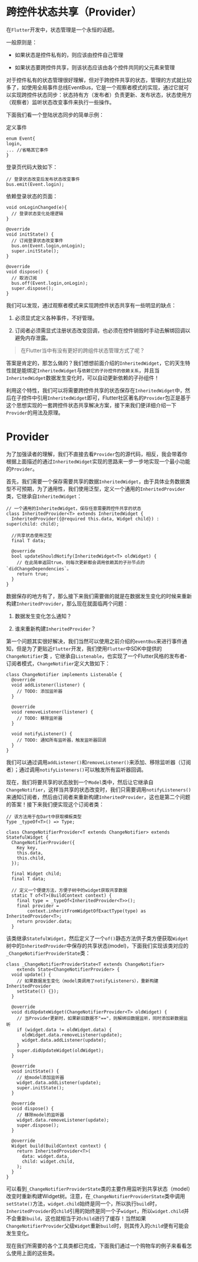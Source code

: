 # 跨控件状态共享（Provider）

在`Flutter`开发中，状态管理是一个永恒的话题。

一般原则是：

- 如果状态是控件私有的，则应该由控件自己管理

- 如果状态要跨控件共享，则该状态应该由各个控件共同的父元素来管理

对于控件私有的状态管理很好理解，但对于跨控件共享的状态，管理的方式就比较多了，如使用全局事件总线EventBus，它是一个观察者模式的实现，通过它就可以实现跨控件状态同步：状态持有方（发布者）负责更新、发布状态，状态使用方（观察者）监听状态改变事件来执行一些操作。

下面我们看一个登陆状态同步的简单示例：

定义事件

```
enum Event{
login,
... //省略其它事件
}
```

登录页代码大致如下：

```
// 登录状态改变后发布状态改变事件
bus.emit(Event.login);
```

依赖登录状态的页面：

```
void onLoginChanged(e){
  // 登录状态变化处理逻辑
}

@override
void initState() {
  // 订阅登录状态改变事件
  bus.on(Event.login,onLogin);
  super.initState();
}

@override
void dispose() {
  // 取消订阅
  bus.off(Event.login,onLogin);
  super.dispose();
}
```

我们可以发现，通过观察者模式来实现跨控件状态共享有一些明显的缺点：

1. 必须显式定义各种事件，不好管理。

2. 订阅者必须需显式注册状态改变回调，也必须在控件销毁时手动去解绑回调以避免内存泄露。

> 在Flutter当中有没有更好的跨组件状态管理方式了呢？

答案是肯定的，那怎么做的？我们想想前面介绍的`InheritedWidget`，它的天生特性就是能绑定`InheritedWidget`与`依赖它的子孙控件的依赖关系`，并且当`InheritedWidget`数据发生变化时，可以自动更新依赖的子孙组件！

利用这个特性，我们可以将需要跨控件共享的状态保存在`InheritedWidget`中，然后在子控件中引用`InheritedWidget`即可，Flutter社区著名的`Provider`包正是基于这个思想实现的一套跨控件状态共享解决方案，接下来我们便详细介绍一下`Provider`的用法及原理。

# Provider

为了加强读者的理解，我们不直接去看`Provider`包的源代码，相反，我会带着你根据上面描述的通过`InheritedWidget`实现的思路来一步一步地实现一个最小功能的`Provider`。

首先，我们需要一个保存需要共享的数据`InheritedWidget`，由于具体业务数据类型不可预期，为了通用性，我们使用泛型，定义一个通用的`InheritedProvider`类，它继承自`InheritedWidget`：

```
// 一个通用的InheritedWidget，保存任意需要跨控件共享的状态
class InheritedProvider<T> extends InheritedWidget {
  InheritedProvider({@required this.data, Widget child}) : super(child: child);

  //共享状态使用泛型
  final T data;

  @override
  bool updateShouldNotify(InheritedWidget<T> oldWidget) {
    // 在此简单返回true，则每次更新都会调用依赖其的子孙节点的`didChangeDependencies`。
    return true;
  }
}
```

数据保存的地方有了，那么接下来我们需要做的就是在数据发生变化的时候来重新构建`InheritedProvider`，那么现在就面临两个问题：

1. 数据发生变化怎么通知？

2. 谁来重新构建`InheritedProvider`？

第一个问题其实很好解决，我们当然可以使用之前介绍的`eventBus`来进行事件通知，但是为了更贴近`Flutter`开发，我们使用`Flutter`中SDK中提供的`ChangeNotifier`类 ，它继承自`Listenable`，也实现了一个Flutter风格的发布者-订阅者模式，`ChangeNotifier`定义大致如下：

```
class ChangeNotifier implements Listenable {
  @override
  void addListener(listener) {
    // TODO: 添加监听器
  }

  @override
  void removeListener(listener) {
    // TODO: 移除监听器
  }

  void notifyListener() {
    // TODO: 通知所有监听器，触发监听器回调
  }
}
```

我们可以通过调用`addListener()`和`removeListener()`来添加、移除监听器（订阅者）；通过调用`notifyListeners()`可以触发所有监听器回调。

现在，我们将要共享的状态放到一个`Model`类中，然后让它继承自`ChangeNotifier`，这样当共享的状态改变时，我们只需要调用`notifyListeners()`来通知订阅者，然后由订阅者来重新构建`InheritedProvider`，这也是第二个问题的答案！接下来我们便实现这个订阅者类：

```
// 该方法用于在Dart中获取模板类型
Type _typeOf<T>() => Type;

class ChangeNotifierProvider<T extends ChangeNotifier> extends StatefulWidget {
  ChangeNotifierProvider({
    Key key,
    this.data,
    this.child,
  });

  final Widget child;
  final T data;

  // 定义一个便捷方法，方便子树中的widget获取共享数据
  static T of<T>(BuildContext context) {
    final type = _typeOf<InheritedProvider<T>>();
    final provider =
        context.inheritFromWidgetOfExactType(type) as InheritedProvider<T>;
    return provider.data;
  }
```

该类继承`StatefulWidget`，然后定义了一个`of()`静态方法供子类方便获取`Widget`树中的`InheritedProvider`中保存的共享状态(model)，下面我们实现该类对应的`_ChangeNotifierProviderState`类：

```
class _ChangeNotifierProviderState<T extends ChangeNotifier>
    extends State<ChangeNotifierProvider> {
  void update() {
    // 如果数据发生变化（model类调用了notifyListeners），重新构建InheritedProvider
    setState(() {});
  }

  @override
  void didUpdateWidget(ChangeNotifierProvider<T> oldWidget) {
    // 当Provider更新时，如果新旧数据不"=="，则解绑旧数据监听，同时添加新数据监听
    if (widget.data != oldWidget.data) {
      oldWidget.data.removeListener(update);
      widget.data.addListener(update);
    }
    super.didUpdateWidget(oldWidget);
  }

  @override
  void initState() {
    // 给model添加监听器
    widget.data.addListener(update);
    super.initState();
  }

  @override
  void dispose() {
    // 移除model的监听器
    widget.data.removeListener(update);
    super.dispose();
  }

  @override
  Widget build(BuildContext context) {
    return InheritedProvider<T>(
      data: widget.data,
      child: widget.child,
    );
  }
}
```

可以看到`_ChangeNotifierProviderState`类的主要作用监听到共享状态（model）改变时重新构建Widget树。注意，在`_ChangeNotifierProviderState`类中调用`setState()`方法，`widget.child`始终是同一个，所以执行`build`时，`InheritedProvider`的`child`引用的始终是同一个子`widget`，所以`widget.child`并不会重新`build`，这也就相当于对`child`进行了缓存！当然如果`ChangeNotifierProvider`父级`Widget`重新`build`时，则其传入的`child`便有可能会发生变化。

现在我们所需要的各个工具类都已完成，下面我们通过一个购物车的例子来看看怎么使用上面的这些类。